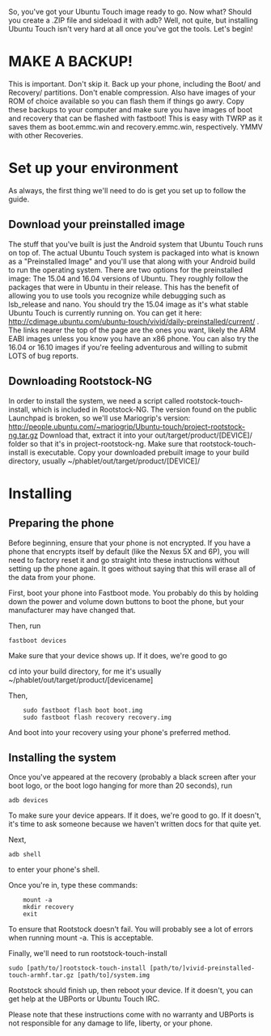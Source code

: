 So, you've got your Ubuntu Touch image ready to go. Now what? Should you create a .ZIP file and sideload it with adb? Well, not quite, but installing Ubuntu Touch isn't very hard at all once you've got the tools. Let's begin!


# MAKE A BACKUP!
This is important. Don't skip it. Back up your phone, including the Boot/ and Recovery/ partitions. Don't enable compression. Also have images of your ROM of choice available so you can flash them if things go awry. Copy these backups to your computer and make sure you have images of boot and recovery that can be flashed with fastboot! This is easy with TWRP as it saves them as boot.emmc.win and recovery.emmc.win, respectively. YMMV with other Recoveries.

# Set up your environment

As always, the first thing we'll need to do is get you set up to follow the guide.

## Download your preinstalled image
The stuff that you've built is just the Android system that Ubuntu Touch runs on top of. The actual Ubuntu Touch system is packaged into what is known as a "Preinstalled Image" and you'll use that along with your Android build to run the operating system.
There are two options for the preinstalled image: The 15.04 and 16.04 versions of Ubuntu. They roughly follow the packages that were in Ubuntu in their release. This has the benefit of allowing you to use tools you recognize while debugging such as lsb_release and nano. 
You should try the 15.04 image as it's what stable Ubuntu Touch is currently running on. You can get it here: <http://cdimage.ubuntu.com/ubuntu-touch/vivid/daily-preinstalled/current/> . The links nearer the top of the page are the ones you want, likely the ARM EABI images unless you know you have an x86 phone.
You can also try the 16.04 or 16.10 images if you're feeling adventurous and willing to submit LOTS of bug reports.

## Downloading Rootstock-NG
In order to install the system, we need a script called rootstock-touch-install, which is included in Rootstock-NG. The version found on the public Launchpad is broken, so we'll use Mariogrip's version: <http://people.ubuntu.com/~mariogrip/Ubuntu-touch/project-rootstock-ng.tar.gz>
Download that, extract it into your out/target/product/[DEVICE]/ folder so that it's in project-rootstock-ng. Make sure that rootstock-touch-install is executable.
Copy your downloaded prebuilt image to your build directory, usually ~/phablet/out/target/product/[DEVICE]/

# Installing


## Preparing the phone
Before beginning, ensure that your phone is not encrypted. If you have a phone that encrypts itself by default (like the Nexus 5X and 6P), you will need to factory reset it and go straight into these instructions without setting up the phone again. It goes without saying that this will erase all of the data from your phone.

First, boot your phone into Fastboot mode. You probably do this by holding down the power and volume down buttons to boot the phone, but your manufacturer may have changed that.

Then, run 
```
fastboot devices
```
Make sure that your device shows up. If it does, we're good to go

cd into your build directory, for me it's usually ~/phablet/out/target/product/[devicename]

Then,
```	
	sudo fastboot flash boot boot.img
	sudo fastboot flash recovery recovery.img
```
And boot into your recovery using your phone's preferred method.

## Installing the system

Once you've appeared at the recovery (probably a black screen after your boot logo, or the boot logo hanging for more than 20 seconds), run 
```
adb devices
```
To make sure your device appears. If it does, we're good to go. If it doesn't, it's time to ask someone because we haven't written docs for that quite yet.

Next,
```
adb shell
```
to enter your phone's shell.

Once you're in, type these commands:
```
	mount -a
	mkdir recovery
	exit
```

To ensure that Rootstock doesn't fail. You will probably see a lot of errors when running mount -a. This is acceptable.

Finally, we'll need to run rootstock-touch-install

```
sudo [path/to/]rootstock-touch-install [path/to/]vivid-preinstalled-touch-armhf.tar.gz [path/to]/system.img 
```

Rootstock should finish up, then reboot your device. If it doesn't, you can get help at the UBPorts or Ubuntu Touch IRC.



Please note that these instructions come with no warranty and UBPorts is not responsible for any damage to life, liberty, or your phone.